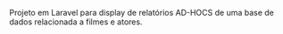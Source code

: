 Projeto em Laravel para display de relatórios AD-HOCS de uma base de dados relacionada a filmes e atores.
